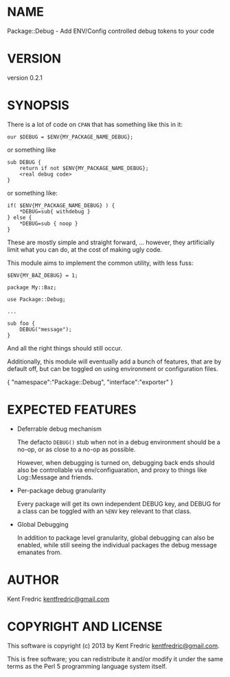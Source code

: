 # NAME

Package::Debug - Add ENV/Config controlled debug tokens to your code

# VERSION

version 0.2.1

# SYNOPSIS

There is a lot of code on `CPAN` that has something like this in it:

    our $DEBUG = $ENV{MY_PACKAGE_NAME_DEBUG};

or something like

    sub DEBUG {
        return if not $ENV{MY_PACKAGE_NAME_DEBUG};
        <real debug code>
    }

or something like:

    if( $ENV{MY_PACKAGE_NAME_DEBUG} ) {
        *DEBUG=sub{ withdebug }
    } else {
        *DEBUG=sub { noop }
    }

These are mostly simple and straight forward, ... however, they artificially limit what you can do,
at the cost of making ugly code.

This module aims to implement the common utility, with less fuss:

    $ENV{MY_BAZ_DEBUG} = 1;

    package My::Baz;

    use Package::Debug;

    ...

    sub foo {
        DEBUG("message");
    }

And all the right things should still occur.

Additionally, this module will eventually add a bunch of features, that are by default off, but can be toggled
on using environment or configuration files.

{
    "namespace":"Package::Debug",
    "interface":"exporter"
}



# EXPECTED FEATURES

- Deferrable debug mechanism

    The defacto `DEBUG()` stub when not in a debug environment should be a no-op, or as close to a no-op as possible.

    However, when debugging is turned on, debugging back ends should also be controllable via env/configuaration,
    and proxy to things like Log::Message and friends.

- Per-package debug granularity

    Every package will get its own independent DEBUG key, and DEBUG for a class can be toggled
    with an `%ENV` key relevant to that class.

- Global Debugging

    In addition to package level granularity, global debugging can also be enabled, while still seeing the individual packages the debug message emanates from.

# AUTHOR

Kent Fredric <kentfredric@gmail.com>

# COPYRIGHT AND LICENSE

This software is copyright (c) 2013 by Kent Fredric <kentfredric@gmail.com>.

This is free software; you can redistribute it and/or modify it under
the same terms as the Perl 5 programming language system itself.
